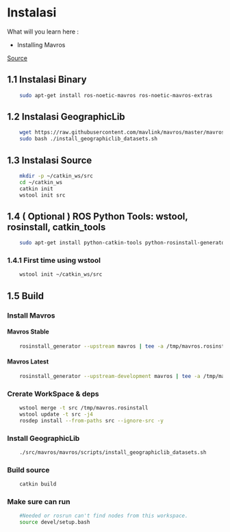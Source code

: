 # Instalasi

What will you learn here :
* Installing Mavros

[Source](https://docs.px4.io/main/en/ros/mavros_installation.html)

## 1.1 Instalasi Binary

```sh
    sudo apt-get install ros-noetic-mavros ros-noetic-mavros-extras
```

## 1.2 Instalasi GeographicLib

```sh
    wget https://raw.githubusercontent.com/mavlink/mavros/master/mavros/scripts/install_geographiclib_datasets.sh
    sudo bash ./install_geographiclib_datasets.sh  
```

## 1.3 Instalasi Source

```sh
    mkdir -p ~/catkin_ws/src
    cd ~/catkin_ws
    catkin init
    wstool init src
```

## 1.4 ( Optional ) ROS Python Tools: wstool, rosinstall, catkin_tools

```sh
    sudo apt-get install python-catkin-tools python-rosinstall-generator -y
```

### 1.4.1 First time using wstool

```sh
    wstool init ~/catkin_ws/src
```

## 1.5 Build

### Install Mavros
#### Mavros Stable

```sh
    rosinstall_generator --upstream mavros | tee -a /tmp/mavros.rosinstall
```

#### Mavros Latest

```sh
    rosinstall_generator --upstream-development mavros | tee -a /tmp/mavros.rosinstall
```

### Crerate WorkSpace & deps

```sh
    wstool merge -t src /tmp/mavros.rosinstall
    wstool update -t src -j4
    rosdep install --from-paths src --ignore-src -y
```

### Install GeographicLib

```sh
    ./src/mavros/mavros/scripts/install_geographiclib_datasets.sh
```

### Build source

```sh
    catkin build
```

### Make sure can run

```sh
    #Needed or rosrun can't find nodes from this workspace.
    source devel/setup.bash
```